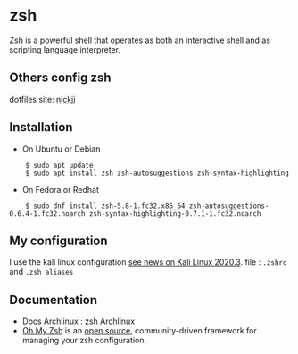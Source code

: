 # zsh
Zsh is a powerful shell that operates as both an interactive shell and as scripting language interpreter.

## Others config zsh
dotfiles site: [nickjj](https://github.com/nickjj/dotfiles)

## Installation
* On Ubuntu or Debian
```shell
    $ sudo apt update
    $ sudo apt install zsh zsh-autosuggestions zsh-syntax-highlighting
```

* On Fedora or Redhat
```shell
    $ sudo dnf install zsh-5.8-1.fc32.x86_64 zsh-autosuggestions-0.6.4-1.fc32.noarch zsh-syntax-highlighting-0.7.1-1.fc32.noarch
```

## My configuration
I use the kali linux configuration [see news on Kali Linux 2020.3](https://www.kali.org/news/kali-2020-3-release/).
file : `.zshrc` and `.zsh_aliases`

## Documentation
* Docs Archlinux : [zsh Archlinux](https://wiki.archlinux.org/index.php/zsh)
* [Oh My Zsh](https://ohmyz.sh/) is an [open source](https://github.com/ohmyzsh/ohmyzsh), community-driven framework for managing your zsh configuration.

